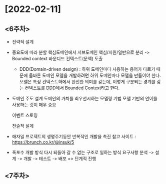 # [2022-02-11]

## <6주차>
* 전략적 설계
- 중요도에 따라 분할
    핵심도메인에서 서브도메인 핵심/지원/일반으로 분리 ->  Bounded context 바운디드 컨텍스트(문맥) 도출
    
    * DDD(Domain-driven design) : 하위 도메인마다 사용하는 용어가 다르기 때문에 올바른 도메인 모델을 개발하려면 하위 도메인마다 모델을 만들어야 한다.
    모델은 특정 컨텍스트하에서 완전한 의미를 갖는데, 이렇게 구분되는 경계를 갖는 컨텍스트를 DDD에서 Bounded Context라고 한다.

* 도메인 주도 설계
    도메인의 가치를 최우선시하는 모델링 기법
    모델 기반의 언어를 사용하는 것이 매우 중요

    이벤트 스토밍

    전술적 설계

* 애자일
    프로젝트의 생명주기동안 반복적인 개발을 촉진
    참고 사이트 : https://brunch.co.kr/@insuk/5

* 폭포수 개발 방식
    다시 되돌아 갈 수 없는 구조로 일하는 방식
    요구사항 분석 -> 설계 -> 개발 -> 테스트 -> 배포
    => 단계적 진행


## <7주차>